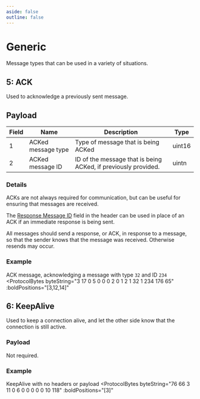 ```yaml
---
aside: false
outline: false
---
```


<script setup>
import ProtocolBytes from '../../../components/ProtocolBytes.vue'
</script>

# Generic

Message types that can be used in a variety of situations.

## 5: ACK

<v-row no-gutters>
<v-col cols="12" sm="6" >
<v-sheet>

Used to acknowledge a previously sent message.

## Payload

| Field | Name               | Description                         | Type |
| ----- | ------------------ | ----------------------------------- | ---- |
| 1     | ACKed message type | Type of message that is being ACKed |  uint16    |
| 2     | ACKed message ID   | ID of the message that is being ACKed, if previously provided. | uintn |

### Details

ACKs are not always required for communication, but can be useful for ensuring that messages are received.

The [Response Message ID](./../headers#_3-response-message-id) field in the header can be used in place of an ACK if an immediate response is being sent.

All messages should send a response, or ACK, in response to a message, so that the sender knows that the message was received.
Otherwise resends may occur.

</v-sheet>
</v-col>

<v-col cols="12" sm="6" >
<v-sheet class="ma-2 pa-2">

### Example
ACK message, acknowledging a message with type `32` and ID `234`
<ProtocolBytes
    byteString="3 17 0 5 0 0 0 2 0 1 2 1 32 1 234 176 65"
    :boldPositions="[3,12,14]"
></ProtocolBytes>

</v-sheet>
</v-col>
</v-row>

## 6: KeepAlive

<v-row no-gutters>
<v-col cols="12" sm="6" >
<v-sheet>
Used to keep a connection alive, and let the other side know that the connection is still active.

### Payload

Not required.

</v-sheet>
</v-col>

<v-col cols="12" sm="6" >
<v-sheet class="ma-2 pa-2">

### Example
KeepAlive with no headers or payload
<ProtocolBytes
    byteString="76 66 3 11 0 6 0 0 0 0 0 10 118"
    :boldPositions="[3]"
></ProtocolBytes>

</v-sheet>
</v-col>
</v-row>
